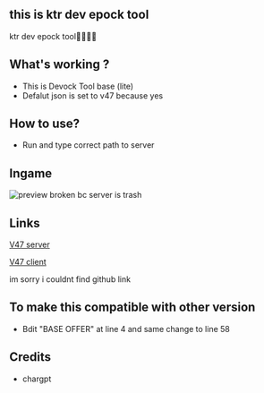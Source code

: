 ## this is ktr dev epock tool


ktr dev epock tool🥶🥶🥶🥶


## What's working ?
- This is Devock Tool base (lite)
- Defalut json is set to v47 because yes

## How to use?
- Run and type correct path to server 

## Ingame
![preview](https://github.com/user-attachments/assets/0b0a2d35-cc86-45d7-8d7e-d3dc104b419b)
broken bc server is trash

## Links
[V47 server](https://t.me/c/2424301682/2)

[V47 client](https://t.me/DownloadZipBS/316)

im sorry i couldnt find github link

## To make this compatible with other version
- Bdit "BASE OFFER" at line 4 and same change to line 58 

## Credits
 - chargpt
